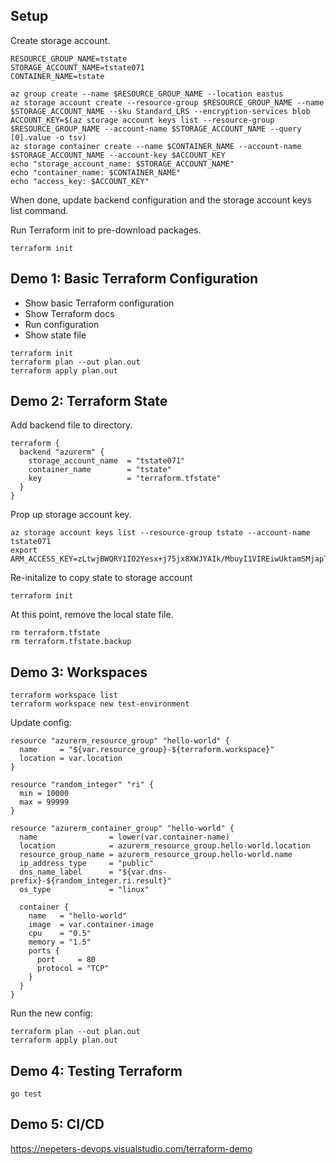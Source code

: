 ## Setup

Create storage account.

```
RESOURCE_GROUP_NAME=tstate
STORAGE_ACCOUNT_NAME=tstate071
CONTAINER_NAME=tstate

az group create --name $RESOURCE_GROUP_NAME --location eastus
az storage account create --resource-group $RESOURCE_GROUP_NAME --name $STORAGE_ACCOUNT_NAME --sku Standard_LRS --encryption-services blob
ACCOUNT_KEY=$(az storage account keys list --resource-group $RESOURCE_GROUP_NAME --account-name $STORAGE_ACCOUNT_NAME --query [0].value -o tsv)
az storage container create --name $CONTAINER_NAME --account-name $STORAGE_ACCOUNT_NAME --account-key $ACCOUNT_KEY
echo "storage_account_name: $STORAGE_ACCOUNT_NAME"
echo "container_name: $CONTAINER_NAME"
echo "access_key: $ACCOUNT_KEY"
```

When done, update backend configuration and the storage account keys list command.

Run Terraform init to pre-download packages.

```
terraform init
```

## Demo 1: Basic Terraform Configuration

- Show basic Terraform configuration
- Show Terraform docs
- Run configuration
- Show state file

```
terraform init
terraform plan --out plan.out
terraform apply plan.out
```

## Demo 2: Terraform State

Add backend file to directory.

```
terraform {
  backend "azurerm" {
    storage_account_name  = "tstate071"
    container_name        = "tstate"
    key                   = "terraform.tfstate"
  }
}
```

Prop up storage account key.

```
az storage account keys list --resource-group tstate --account-name tstate071
export ARM_ACCESS_KEY=zLtwjBWQRY1IO2Yesx+j75jx8XWJYAIk/MbuyI1VIREiwUktamSMjapTnW8x/YMTdI9aU2ZvIKQHEYWVbmC/3Q==
```

Re-initalize to copy state to storage account

```
terraform init
```

At this point, remove the local state file.

```
rm terraform.tfstate
rm terraform.tfstate.backup
```

## Demo 3: Workspaces

```
terraform workspace list
terraform workspace new test-environment
```

Update config:

```
resource "azurerm_resource_group" "hello-world" {
  name     = "${var.resource_group}-${terraform.workspace}"
  location = var.location
}

resource "random_integer" "ri" {
  min = 10000
  max = 99999
}

resource "azurerm_container_group" "hello-world" {
  name                = lower(var.container-name)
  location            = azurerm_resource_group.hello-world.location
  resource_group_name = azurerm_resource_group.hello-world.name
  ip_address_type     = "public"
  dns_name_label      = "${var.dns-prefix}-${random_integer.ri.result}"
  os_type             = "linux"

  container {
    name   = "hello-world"
    image  = var.container-image
    cpu    = "0.5"
    memory = "1.5"
    ports {
      port     = 80
      protocol = "TCP"
    }
  }
}
```

Run the new config:

```
terraform plan --out plan.out
terraform apply plan.out
```

## Demo 4: Testing Terraform

```
go test
```

## Demo 5: CI/CD

https://nepeters-devops.visualstudio.com/terraform-demo
